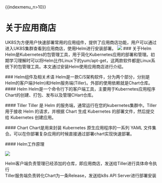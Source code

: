 {{indexmenu_n>10}}

# 关于应用商店

UK8S为方便用户快速部署常用的应用组件，提供了应用商店功能，用户可以通过进入UK8S集群查看到应用商店，使用Helm进行安装部署。
![](/images/compute/uk8s/helm/shop.png) \#\#\# 关于Helm
Helm是Kubernetes的包管理工具，用于简化Kubernetes应用的部署和管理。初期学习理解时可以将Helm比作Linux下的yum/apt-get，这两款软件都是Linux系统下的包管理工具。本文通过安装Helm使用应用商店进行介绍。

\#\#\# Helm组件及相关术语
Helm是一款C/S架构软件，分为两个部分，分别是Helm的客户端(Helm)和Helm服务端(Tiller)。外部的使用依赖就是Chart仓库。
\#\#\#\# Helm
Helm是一个命令行下的客户端工具，主要用于Kubernetes应用程序Chart的创建、打包、发布以及管理CHart仓库。

\#\#\#\# Tiller Tiller 是 Helm 的服务端，通常运行在您的kubernetes集群中。Tiller 用于接收 Helm
的请求，并根据 Chart 生成 Kubernetes 的部署文件，然后提交给 Kubernetes 创建应用。

\#\#\#\# Chart Chart是用来封装 Kubernetes 原生应用程序的一系列 YAML
文件集合。可以在你部署复杂应用的时候直接通过部署chart实现快速部署。

\#\#\#\# Helm工作原理

![](/images/compute/uk8s/helm/helm.jpg)

Helm客户端负责管理已经添加的仓库，即应用商店，发送给Tiller进行具体命令执行  
Tiller服务端负责转化Chart为一条Release，发送给k8s API Server进行部署安装
